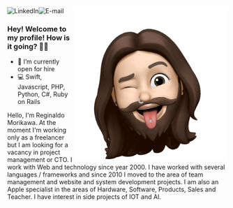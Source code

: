 
<img align="right" src="assets/150927495_176633587593458_5480115881411313317_n.png" width="350"/>

<a href="https://www.linkedin.com/in/morikawa77">
<img align="left" alt="LinkedIn" src="https://img.shields.io/badge/-Reginaldo%20Morikawa-blue?logo=linkedin"/>
</a>

<a href="mailto:morikawa77@gmail.com">
<img align="left" alt="E-mail" src="https://img.shields.io/badge/-How%20to%20reach%20me-red?logo=gmail"/>
</a>

<br/>

### Hey! Welcome to my profile! How is it going? 👋🥰

- 🎯 I’m currently open for hire
- 💻 Swift, Javascript, PHP, Python, C#, Ruby on Rails

Hello, I'm Reginaldo Morikawa.
At the moment I'm working only as a freelancer but I am looking for a vacancy in project management or CTO.
I work with Web and technology since year 2000.
I have worked with several languages / frameworks and since 2010 I moved to the area of team management and website and system development projects.
I am also an Apple specialist in the areas of Hardware, Software, Products, Sales and Teacher.
I have interest in side projects of IOT and AI.